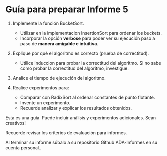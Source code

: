 # Guía para preparar Informe 5

1. Implemente la función BucketSort.
    * Utilizar en la implementacion InsertionSort para ordenar los buckets.
    * Incorporar la opción **verbose** para poder ver su ejecución paso a paso de **manera amigable e intuitiva**.
    
2. Explique por qué el algoritmo es correcto (prueba de correctitud).
    * Utilice induccion para probar la correctitud del algoritmo. Si no sabe como probar la correctitud del algoritmo, investigue.
    
3. Analice el tiempo de ejecución del algoritmo.

5. Realice experimentos para:  
    * Comparar con RadixSort al ordenar constantes de punto flotante.
    * Invente un experimento.
    * Recuerde analizar y explicar los resultados obtenidos.


Esta es una guía. Puede incluir análisis y experimentos adicionales. Sean creativos!

Recuerde revisar los criterios de evaluación para informes.

Al terminar su informe súbalo a su repositorio Github ADA-Informes en su cuenta personal..
